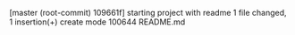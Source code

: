 [master (root-commit) 109661f] starting project with readme
 1 file changed, 1 insertion(+)
 create mode 100644 README.md
